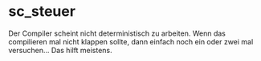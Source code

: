 # sc_steuer
Der Compiler scheint nicht deterministisch zu arbeiten. Wenn das compilieren mal nicht klappen sollte, dann einfach noch ein oder zwei mal versuchen... Das hilft meistens.
